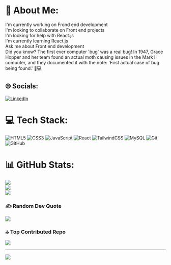 # 💫 About Me:
I'm currently working on Frond end development<br>I'm looking to collaborate on Front end projects<br>I'm looking for help with React.js<br>I'm currently learning React.js<br>Ask me about Front end development<br>Did you know? The first ever computer 'bug' was a real bug! In 1947, Grace Hopper and her team found an actual moth causing issues in the Mark II computer, and they documented it with the note: 'First actual case of bug being found.' 🐛💻


## 🌐 Socials:
[![LinkedIn](https://img.shields.io/badge/LinkedIn-%230077B5.svg?logo=linkedin&logoColor=white)](https://linkedin.com/in/mohammed-karimullah-68281821b) 

# 💻 Tech Stack:
![HTML5](https://img.shields.io/badge/html5-%23E34F26.svg?style=for-the-badge&logo=html5&logoColor=white) ![CSS3](https://img.shields.io/badge/css3-%231572B6.svg?style=for-the-badge&logo=css3&logoColor=white) ![JavaScript](https://img.shields.io/badge/javascript-%23323330.svg?style=for-the-badge&logo=javascript&logoColor=%23F7DF1E) ![React](https://img.shields.io/badge/react-%2320232a.svg?style=for-the-badge&logo=react&logoColor=%2361DAFB) ![TailwindCSS](https://img.shields.io/badge/tailwindcss-%2338B2AC.svg?style=for-the-badge&logo=tailwind-css&logoColor=white) ![MySQL](https://img.shields.io/badge/mysql-4479A1.svg?style=for-the-badge&logo=mysql&logoColor=white) ![Git](https://img.shields.io/badge/git-%23F05033.svg?style=for-the-badge&logo=git&logoColor=white) ![GitHub](https://img.shields.io/badge/github-%23121011.svg?style=for-the-badge&logo=github&logoColor=white)
# 📊 GitHub Stats:
![](https://github-readme-stats.vercel.app/api?username=Mohammed-Karimullah&theme=dark&hide_border=false&include_all_commits=false&count_private=false)<br/>
![](https://github-readme-streak-stats.herokuapp.com/?user=Mohammed-Karimullah&theme=dark&hide_border=false)<br/>
![](https://github-readme-stats.vercel.app/api/top-langs/?username=Mohammed-Karimullah&theme=dark&hide_border=false&include_all_commits=false&count_private=false&layout=compact)


### ✍️ Random Dev Quote
![](https://quotes-github-readme.vercel.app/api?type=horizontal&theme=radical)

### 🔝 Top Contributed Repo
![](https://github-contributor-stats.vercel.app/api?username=Mohammed-Karimullah&limit=5&theme=dark&combine_all_yearly_contributions=true)

---
[![](https://visitcount.itsvg.in/api?id=Mohammed-Karimullah&icon=0&color=0)](https://visitcount.itsvg.in)

<!-- Proudly created with GPRM ( https://gprm.itsvg.in ) -->
